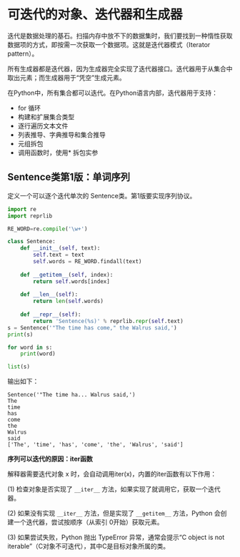 # 可迭代的对象、迭代器和生成器

迭代是数据处理的基石。扫描内存中放不下的数据集时，我们要找到一种惰性获取数据项的方式，即按需一次获取一个数据项。这就是迭代器模式（Iterator pattern）。

所有生成器都是迭代器，因为生成器完全实现了迭代器接口。迭代器用于从集合中取出元素；而生成器用于“凭空”生成元素。

在Python中，所有集合都可以迭代。在Python语言内部，迭代器用于支持：
* for 循环
* 构建和扩展集合类型
* 逐行遍历文本文件
* 列表推导、字典推导和集合推导
* 元组拆包
* 调用函数时，使用* 拆包实参


## Sentence类第1版：单词序列
定义一个可以逐个迭代单次的 Sentence类。第1版要实现序列协议。
```python
import re
import reprlib

RE_WORD=re.compile('\w+')

class Sentence:
    def __init__(self, text):
        self.text = text
        self.words = RE_WORD.findall(text)
    
    def __getitem__(self, index):
        return self.words[index]
    
    def __len__(self):
        return len(self.words)
    
    def __repr__(self):
        return 'Sentence(%s)' % reprlib.repr(self.text)
s = Sentence('"The time has come," the Walrus said,') 
print(s)

for word in s:
    print(word)

list(s)
```
输出如下：
```
Sentence('"The time ha... Walrus said,')
The
time
has
come
the
Walrus
said
['The', 'time', 'has', 'come', 'the', 'Walrus', 'said']
```

**序列可以迭代的原因：iter函数**

解释器需要迭代对象 x 时，会自动调用iter(x)，内置的iter函数有以下作用：

(1) 检查对象是否实现了 `__iter__` 方法，如果实现了就调用它，获取一个迭代器。

(2) 如果没有实现 `__iter__` 方法，但是实现了 `__getitem__` 方法，Python 会创建一个迭代器，尝试按顺序（从索引 0开始）获取元素。

(3) 如果尝试失败，Python 抛出 TypeError 异常，通常会提示“C object is not iterable”（C对象不可迭代），其中C是目标对象所属的类。